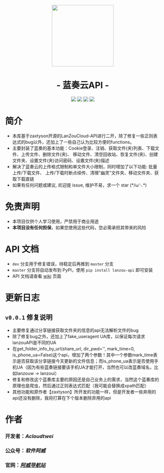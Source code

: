 <p align="center">
<img src="https://pc.woozooo.com/img/logo2.gif" width="200">
</p>

<h1 align="center">- 蓝奏云API -</h1>

<p align="center">
<img src="https://img.shields.io/badge/version-0.0.1-blue?logo=iCloud">
<img src="https://img.shields.io/badge/support-Windows-blue?logo=Windows">
<img src="https://img.shields.io/badge/support-Linux-yellow?logo=Linux">
<img src="https://img.shields.io/badge/Publish%20to%20PyPI-passing-brightgreen?logo=python">
</p>


# 简介

- 本库基于zaxtyson开源的LanZouCloud-API进行二开，除了修复一些正则表达式的bug以外，还加上了一些自己认为比较方便的functions。
- 主要封装了蓝奏的基本功能：Cookie登录、注销、获取文件(夹)列表、下载文件、上传文件、删除文件(夹)、
移动文件、清空回收站、恢复文件(夹)、创建文件夹、设置文件(夹)访问密码、设置文件(夹)描述
- 解决了蓝奏云的上传格式限制和单文件大小限制，同时增加了以下功能: 批量上传/下载文件、
上传/下载时断点续传、清理"幽灵"文件夹、移动文件夹、获取下载直链
- 如果有任何问题或建议, 欢迎提 issue, 维护不易，求一个 star (\*/ω＼*)

# 免责声明

- 本项目仅供个人学习使用，严禁用于商业用途
- **本项目没有任何担保**，如果您使用这些代码，您必需承担其带来的风险

# API 文档

- `dev` 分支用于修复错误，待稳定后再推到 `master` 分支
- `master` 分支将自动发布到 PyPI，使用 `pip install lanzou-api` 即可安装
- API 文档请查看 [wiki](https://github.com/acloudtwei/WeiLanZouCloud-API/wiki) 页面

# 更新日志

## `v0.0.1` 修复说明
- 主要修复通过分享链接获取文件夹的信息的api无法解析文件的bug
- 除了修复bug之外，还加上了fake_useragent UA库，以保证每次请求lanzouAPI是不同的UA
- 在get_folder_info_by_url(share_url, dir_pwd='', mark_time=0, is_phone_ua=False)这个api，增加了两个参数！其中一个参数mark_time表示是否获取该分享链接今天更新的文件信息；而is_phone_ua表示是否使用手机UA（因为有些蓝奏链接要该手机UA才能打开，当然也可以改蓝奏域名，比如lanzouw -> lanzoui）
- 修复和修改这个蓝奏库主要的原因还是自己业务上的需求，当然这个蓝奏库的原理也是爬虫，然后通过正则表达式匹配（我可能会替换成xpath匹配）
- 其他功能和原作者【zaxtyson】所开发的功能一样，但是开发者一些弃用的api还没有删除，我将打算在下个版本删除弃用的api

# 作者
### 开发者：***Acloudtwei***

### 公众号：*软件阿威*

### 官网：[*阿威导航站*](https://www.rjawei.vip/)